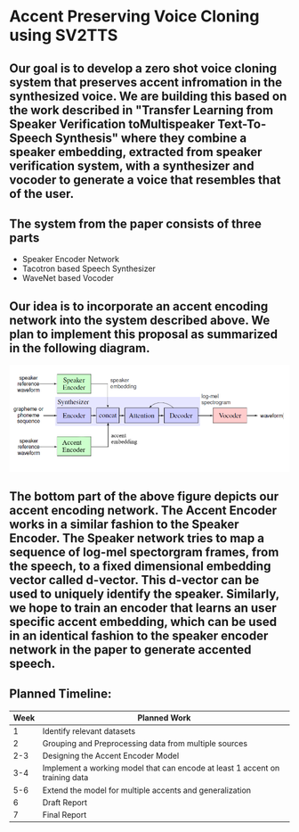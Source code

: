 # Accent Preserving Voice Cloning using SV2TTS

## Our goal is to develop a zero shot voice cloning system that preserves accent infromation in the synthesized voice. We are building this based on the work described in  "Transfer Learning from Speaker Verification toMultispeaker Text-To-Speech Synthesis" where they combine a speaker embedding, extracted from speaker verification system, with a synthesizer and vocoder to generate a voice that resembles that of the user. 

## The system from the paper consists of three parts
* Speaker Encoder Network 
* Tacotron based Speech Synthesizer 
* WaveNet based Vocoder 

## Our idea is to incorporate an accent encoding network into the system described above. We plan to implement this proposal as summarized in the following diagram.
![Proposal.png](Proposal.png)

## The bottom part of the above figure depicts our accent encoding network. The Accent Encoder works in a similar fashion to the Speaker Encoder. The Speaker network tries to map a sequence of log-mel spectorgram frames, from the speech, to a fixed dimensional embedding vector called d-vector. This d-vector can be used to uniquely identify the speaker. Similarly, we hope to train an encoder that learns an user specific accent embedding, which can be used in an identical fashion to the speaker encoder network in the paper to generate accented speech.

## Planned Timeline:
| Week | Planned Work                                                                 |
|------|------------------------------------------------------------------------------|
| 1    | Identify relevant datasets                                                   |
| 2    | Grouping and Preprocessing data from multiple sources                        |
| 2-3  | Designing the Accent Encoder Model                                           |
| 3-4  | Implement a working model that can encode at least 1 accent on training data |
| 5-6  | Extend the model for multiple accents and generalization                     |
| 6    | Draft Report                                                                 |
| 7    | Final Report                                                                 |
